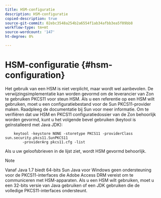 ```yaml
---
title: HSM-configuratie
description: HSM-configuratie
copied-description: true
source-git-commit: 02ebc3548a254b2a6554f1ab34afbb3ea5f09bb8
workflow-type: tm+mt
source-wordcount: '147'
ht-degree: 0%

---
```


# HSM-configuratie {#hsm-configuration}

Het gebruik van een HSM is niet verplicht, maar wordt wel aanbevolen. De verwijzingsimplementatie kan worden gevormd om de leverancier van Zon te gebruiken PKCS11 voor steun HSM. Als u een referentie op een HSM wilt gebruiken, moet u een configuratiebestand voor de Sun PKCS11-provider maken. Raadpleeg de documentatie bij Sun voor meer informatie. Om te verifiëren dat uw HSM en PKCS11 configuratiedossier van de Zon behoorlijk worden gevormd, kunt u het volgende bevel gebruiken (keytool is geïnstalleerd met Java JDK):

```
    keytool -keystore NONE -storetype PKCS11 -providerClass sun.security.pkcs11.SunPKCS11 
        -providerArg pkcs11.cfg -list
```

Als u uw geloofsbrieven in de lijst ziet, wordt HSM gevormd behoorlijk.

>[!NOTE]
>
>Vanaf Java 1.7 biedt 64-bits Sun Java voor Windows geen ondersteuning voor de PKCS11-interfaces die Adobe Access DRM vereist om te communiceren met HSM-apparaten. Als u een HSM wilt gebruiken, moet u een 32-bits versie van Java gebruiken of een JDK gebruiken die de volledige PKCS11-interfaces ondersteunt.
